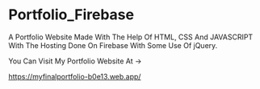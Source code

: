 # Portfolio_Firebase
A Portfolio Website Made With The Help Of HTML, CSS And JAVASCRIPT With The Hosting Done On Firebase With Some Use Of jQuery. 

You Can Visit My Portfolio Website At ->

https://myfinalportfolio-b0e13.web.app/
